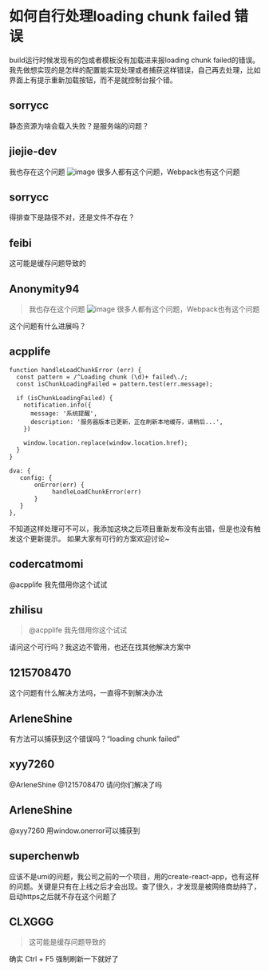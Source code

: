 # 如何自行处理loading chunk failed 错误

build运行时候发现有的包或者模板没有加载进来报loading chunk failed的错误。我先做想实现的是怎样的配置能实现处理或者捕获这样错误，自己再去处理，比如界面上有提示重新加载按钮，而不是就控制台报个错。

## sorrycc

静态资源为啥会载入失败？是服务端的问题？

## jiejie-dev

我也存在这个问题
![image](https://user-images.githubusercontent.com/10516530/59732118-98944f80-927b-11e9-84e6-50d062bd3a10.png)
很多人都有这个问题，Webpack也有这个问题

## sorrycc

得排查下是路径不对，还是文件不存在？

## feibi

这可能是缓存问题导致的

## Anonymity94

> 我也存在这个问题
> ![image](https://user-images.githubusercontent.com/10516530/59732118-98944f80-927b-11e9-84e6-50d062bd3a10.png)
> 很多人都有这个问题，Webpack也有这个问题

这个问题有什么进展吗？

## acpplife

```
function handleLoadChunkError (err) {
  const pattern = /^Loading chunk (\d)+ failed\./;
  const isChunkLoadingFailed = pattern.test(err.message);

  if (isChunkLoadingFailed) {
    notification.info({
      message: '系统提醒',
      description: '服务器版本已更新，正在刷新本地缓存，请稍后...',
    })

    window.location.replace(window.location.href);
  }
}
```

```
dva: {
   config: {
       onError(err) {
            handleLoadChunkError(err)
       }
   }
},
```

不知道这样处理可不可以，我添加这块之后项目重新发布没有出错，但是也没有触发这个更新提示。
如果大家有可行的方案欢迎讨论~

## codercatmomi

@acpplife 我先借用你这个试试

## zhilisu

> @acpplife 我先借用你这个试试

请问这个可行吗？我这边不管用，也还在找其他解决方案中

## 1215708470

这个问题有什么解决方法吗，一直得不到解决办法

## ArleneShine

有方法可以捕获到这个错误吗？“loading chunk failed”

## xyy7260

@ArleneShine @1215708470 请问你们解决了吗

## ArleneShine

@xyy7260 用window.onerror可以捕获到

## superchenwb

应该不是umi的问题，我公司之前的一个项目，用的create-react-app，也有这样的问题。关键是只有在上线之后才会出现。查了很久，才发现是被网络商劫持了，启动https之后就不存在这个问题了

## CLXGGG

> 这可能是缓存问题导致的

确实 Ctrl + F5 强制刷新一下就好了
